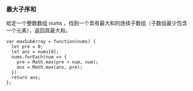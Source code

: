 <!--
 * @Author: 月魂
 * @Date: 2021-02-14 19:22:16
 * @LastEditTime: 2021-02-14 19:23:09
 * @LastEditors: 月魂
 * @Description: 
 * @FilePath: \leetcode-per-day\day39.md
-->
### 最大子序和
给定一个整数数组 nums ，找到一个具有最大和的连续子数组（子数组最少包含一个元素），返回其最大和。

```
var maxSubArray = function(nums) {
  let pre = 0;
  let ans = nums[0];
  nums.forEach(num => {
    pre = Math.max(pre + num, num);
    ans = Math.max(ans, pre);
  })
  return ans;
};
```
